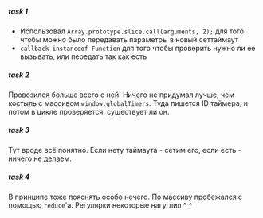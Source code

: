 ##### task 1
  - Использовал `Array.prototype.slice.call(arguments, 2);` для того чтобы можно было передавать параметры в новый сеттаймаут
  - `callback instanceof Function` для того чтобы проверить нужно ли ее вызывать, или передать так как есть
  
##### task 2
Провозился больше всего с ней. Ничего не придумал лучше, чем костыль с массивом `window.globalTimers`. Туда пишется ID таймера, и потом в цикле проверяется, существует ли он.
##### task 3
Тут вроде всё понятно. Если нету таймаута - сетим его, если есть - ничего не делаем.
##### task 4
В принципе тоже пояснять особо нечего. По массиву пробежался с помощью `reduce`'a. Регулярки некоторые нагуглил \^_\^
